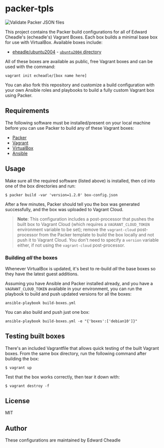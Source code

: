 # packer-tpls
![Validate Packer JSON files](https://github.com/echeadle/packer-tpls/workflows/Validate%20Packer%20JSON%20files/badge.svg)

This project contains the Packer build configurations for all of Edward Cheadle's (echeadle's) Vagrant Boxes. Each box builds a minimal base box for use with VirtualBox. Available boxes include:

  - [eheadle/ubuntu2004](https://app.vagrantup.com/echeadle/boxes/ubuntu2004) - [`ubuntu2004` directory](ubuntu2004/)

All of these boxes are available as public, free Vagrant boxes and can be used with the command:

    vagrant init echeadle/[box name here]

You can also fork this repository and customize a build configuration with your own Ansible roles and playbooks to build a fully custom Vagrant box using Packer.

## Requirements

The following software must be installed/present on your local machine before you can use Packer to build any of these Vagrant boxes:

  - [Packer](http://www.packer.io/)
  - [Vagrant](http://vagrantup.com/)
  - [VirtualBox](https://www.virtualbox.org/)
  - [Ansible](https://docs.ansible.com/ansible/latest/installation_guide/intro_installation.html)

## Usage

Make sure all the required software (listed above) is installed, then cd into one of the box directories and run:

    $ packer build -var 'version=1.2.0' box-config.json

After a few minutes, Packer should tell you the box was generated successfully, and the box was uploaded to Vagrant Cloud.

> **Note**: This configuration includes a post-processor that pushes the built box to Vagrant Cloud (which requires a `VAGRANT_CLOUD_TOKEN` environment variable to be set); remove the `vagrant-cloud` post-processor from the Packer template to build the box locally and not push it to Vagrant Cloud. You don't need to specify a `version` variable either, if not using the `vagrant-cloud` post-processor.

### Building _all_ the boxes

Whenever VirtualBox is updated, it's best to re-build _all_ the base boxes so they have the latest guest additions.

Assuming you have Ansible and Packer installed already, and you have a `VAGRANT_CLOUD_TOKEN` available in your environment, you can run the playbook to build and push updated versions for all the boxes:

    ansible-playbook build-boxes.yml

You can also build and push just one box:

    ansible-playbook build-boxes.yml -e "{'boxes':['debian10']}"

## Testing built boxes

There's an included Vagrantfile that allows quick testing of the built Vagrant boxes. From the same box directory, run the following command after building the box:

    $ vagrant up

Test that the box works correctly, then tear it down with:

    $ vagrant destroy -f

## License

MIT

## Author

These configurations are maintained by Edward Cheadle

